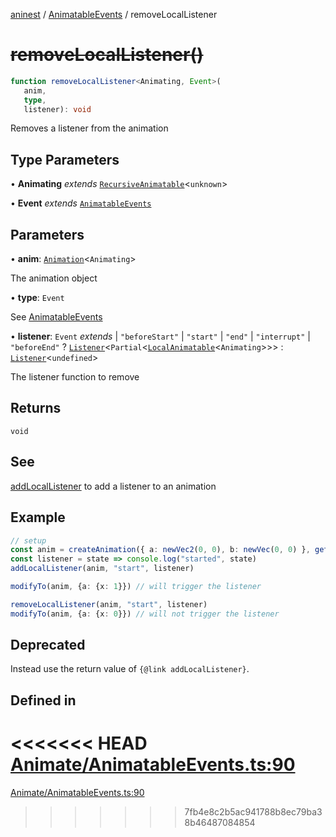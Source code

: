 [aninest](../../index.md) / [AnimatableEvents](../index.md) / removeLocalListener

# ~~removeLocalListener()~~

```ts
function removeLocalListener<Animating, Event>(
   anim, 
   type, 
   listener): void
```

Removes a listener from the animation

## Type Parameters

• **Animating** *extends* [`RecursiveAnimatable`](../../AnimatableTypes/type-aliases/RecursiveAnimatable.md)\<`unknown`\>

• **Event** *extends* [`AnimatableEvents`](../type-aliases/AnimatableEvents.md)

## Parameters

• **anim**: [`Animation`](../../AnimatableTypes/type-aliases/Animation.md)\<`Animating`\>

The animation object

• **type**: `Event`

See [AnimatableEvents](../type-aliases/AnimatableEvents.md)

• **listener**: `Event` *extends* 
  \| `"beforeStart"`
  \| `"start"`
  \| `"end"`
  \| `"interrupt"`
  \| `"beforeEnd"` ? [`Listener`](../../Listeners/type-aliases/Listener.md)\<`Partial`\<[`LocalAnimatable`](../../AnimatableTypes/type-aliases/LocalAnimatable.md)\<`Animating`\>\>\> : [`Listener`](../../Listeners/type-aliases/Listener.md)\<`undefined`\>

The listener function to remove

## Returns

`void`

## See

[addLocalListener](addLocalListener.md) to add a listener to an animation

## Example

```ts
// setup
const anim = createAnimation({ a: newVec2(0, 0), b: newVec(0, 0) }, getLinearInterp(1))
const listener = state => console.log("started", state)
addLocalListener(anim, "start", listener)

modifyTo(anim, {a: {x: 1}}) // will trigger the listener

removeLocalListener(anim, "start", listener)
modifyTo(anim, {a: {x: 0}}) // will not trigger the listener
```

## Deprecated

Instead use the return value of `{@link addLocalListener}`.

## Defined in

<<<<<<< HEAD
[Animate/AnimatableEvents.ts:90](https://github.com/zphrs/aninest/tree//core/src/Animate/AnimatableEvents.ts#L90)
=======
[Animate/AnimatableEvents.ts:90](https://github.com/zphrs/aninest/blob/37209a6/src/Animate/AnimatableEvents.ts#L90)
>>>>>>> 7fb4e8c2b5ac941788b8ec79ba38b46487084854

